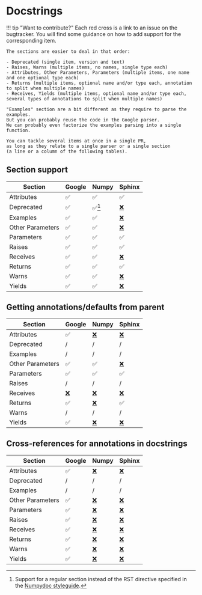 # Docstrings

!!! tip "Want to contribute?"
    Each red cross is a link to an issue on the bugtracker.
    You will find some guidance on how to add support for the corresponding item.

    The sections are easier to deal in that order:

    - Deprecated (single item, version and text)
    - Raises, Warns (multiple items, no names, single type each)
    - Attributes, Other Parameters, Parameters (multiple items, one name and one optional type each)
    - Returns (multiple items, optional name and/or type each, annotation to split when multiple names)
    - Receives, Yields (multiple items, optional name and/or type each, several types of annotations to split when multiple names)

    "Examples" section are a bit different as they require to parse the examples.
    But you can probably reuse the code in the Google parser.
    We can probably even factorize the examples parsing into a single function.

    You can tackle several items at once in a single PR,
    as long as they relate to a single parser or a single section
    (a line or a column of the following tables).

## Section support

Section          | Google | Numpy | Sphinx
---------------- | ------ | ----- | ------
Attributes       | ✅     | ✅    | ✅
Deprecated       | ✅     | ✅[^1]| [❌][issue-section-sphinx-deprecated]
Examples         | ✅     | ✅    | [❌][issue-section-sphinx-examples]
Other Parameters | ✅     | ✅    | [❌][issue-section-sphinx-other-parameters]
Parameters       | ✅     | ✅    | ✅
Raises           | ✅     | ✅    | ✅
Receives         | ✅     | ✅    | [❌][issue-section-sphinx-receives]
Returns          | ✅     | ✅    | ✅
Warns            | ✅     | ✅    | [❌][issue-section-sphinx-warns]
Yields           | ✅     | ✅    | [❌][issue-section-sphinx-yields]

[^1]: Support for a regular section instead of the RST directive specified in the [Numpydoc styleguide](https://numpydoc.readthedocs.io/en/latest/format.html#deprecation-warning).


[issue-section-sphinx-deprecated]: https://github.com/mkdocstrings/griffe/issues/6
[issue-section-sphinx-examples]: https://github.com/mkdocstrings/griffe/issues/7
[issue-section-sphinx-other-parameters]: https://github.com/mkdocstrings/griffe/issues/27
[issue-section-sphinx-receives]: https://github.com/mkdocstrings/griffe/issues/8
[issue-section-sphinx-warns]: https://github.com/mkdocstrings/griffe/issues/9
[issue-section-sphinx-yields]: https://github.com/mkdocstrings/griffe/issues/10

## Getting annotations/defaults from parent

Section          | Google                             | Numpy                               | Sphinx
---------------- | ---------------------------------- | ----------------------------------- | ------
Attributes       | ✅                                 | [❌][issue-parent-numpy-attributes] | [❌][issue-parent-sphinx-attributes]
Deprecated       | /                                  | /                                   | /
Examples         | /                                  | /                                   | /
Other Parameters | ✅                                 | ✅                                  | [❌][issue-parent-sphinx-other-parameters]
Parameters       | ✅                                 | ✅                                  | ✅
Raises           | /                                  | /                                   | /
Receives         | [❌][issue-parent-google-receives] | [❌][issue-parent-numpy-receives]   | [❌][issue-parent-sphinx-receives]
Returns          | ✅                                 | [❌][issue-parent-numpy-returns]    | ✅
Warns            | /                                  | /                                   | /
Yields           | ✅                                 | [❌][issue-parent-numpy-yields]     | [❌][issue-parent-sphinx-yields]

[issue-parent-google-receives]: https://github.com/mkdocstrings/griffe/issues/28

[issue-parent-numpy-attributes]: https://github.com/mkdocstrings/griffe/issues/29
[issue-parent-numpy-receives]: https://github.com/mkdocstrings/griffe/issues/30
[issue-parent-numpy-returns]: https://github.com/mkdocstrings/griffe/issues/31
[issue-parent-numpy-yields]: https://github.com/mkdocstrings/griffe/issues/32

[issue-parent-sphinx-attributes]: https://github.com/mkdocstrings/griffe/issues/33
[issue-parent-sphinx-other-parameters]: https://github.com/mkdocstrings/griffe/issues/34
[issue-parent-sphinx-receives]: https://github.com/mkdocstrings/griffe/issues/35
[issue-parent-sphinx-yields]: https://github.com/mkdocstrings/griffe/issues/36

## Cross-references for annotations in docstrings

Section          | Google | Numpy                                     | Sphinx
---------------- | ------ | ----------------------------------------- | ------
Attributes       | ✅     | [❌][issue-xref-numpy-attributes]       | [❌][issue-xref-sphinx-attributes]
Deprecated       | /      | /                                         | /
Examples         | /      | /                                         | /
Other Parameters | ✅     | [❌][issue-xref-numpy-other-parameters] | [❌][issue-xref-sphinx-other-parameters]
Parameters       | ✅     | [❌][issue-xref-numpy-parameters]       | [❌][issue-xref-sphinx-parameters]
Raises           | ✅     | [❌][issue-xref-numpy-raises]           | [❌][issue-xref-sphinx-raises]
Receives         | ✅     | [❌][issue-xref-numpy-receives]         | [❌][issue-xref-sphinx-receives]
Returns          | ✅     | [❌][issue-xref-numpy-returns]          | [❌][issue-xref-sphinx-returns]
Warns            | ✅     | [❌][issue-xref-numpy-warns]            | [❌][issue-xref-sphinx-warns]
Yields           | ✅     | [❌][issue-xref-numpy-yields]           | [❌][issue-xref-sphinx-yields]

[issue-xref-numpy-attributes]: https://github.com/mkdocstrings/griffe/issues/11
[issue-xref-numpy-other-parameters]: https://github.com/mkdocstrings/griffe/issues/12
[issue-xref-numpy-parameters]: https://github.com/mkdocstrings/griffe/issues/13
[issue-xref-numpy-raises]: https://github.com/mkdocstrings/griffe/issues/14
[issue-xref-numpy-receives]: https://github.com/mkdocstrings/griffe/issues/15
[issue-xref-numpy-returns]: https://github.com/mkdocstrings/griffe/issues/16
[issue-xref-numpy-warns]: https://github.com/mkdocstrings/griffe/issues/17
[issue-xref-numpy-yields]: https://github.com/mkdocstrings/griffe/issues/18

[issue-xref-sphinx-attributes]: https://github.com/mkdocstrings/griffe/issues/19
[issue-xref-sphinx-other-parameters]: https://github.com/mkdocstrings/griffe/issues/20
[issue-xref-sphinx-parameters]: https://github.com/mkdocstrings/griffe/issues/21
[issue-xref-sphinx-raises]: https://github.com/mkdocstrings/griffe/issues/22
[issue-xref-sphinx-receives]: https://github.com/mkdocstrings/griffe/issues/23
[issue-xref-sphinx-returns]: https://github.com/mkdocstrings/griffe/issues/24
[issue-xref-sphinx-warns]: https://github.com/mkdocstrings/griffe/issues/25
[issue-xref-sphinx-yields]: https://github.com/mkdocstrings/griffe/issues/26

